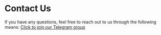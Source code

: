 # Contact Us

If you have any questions, feel free to reach out to us through the following means:
[Click to join our Telegram group](https://t.me/LuckyPray_DexKit)